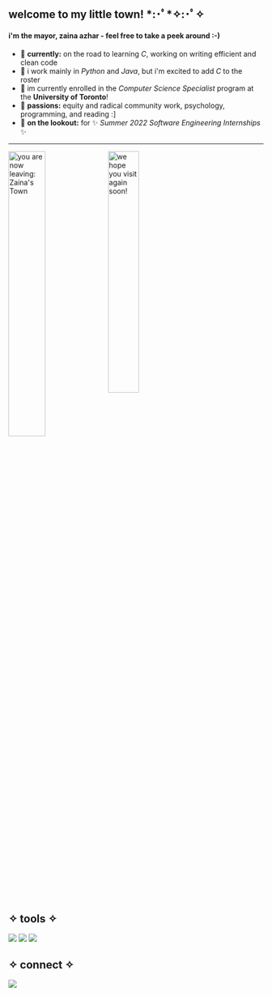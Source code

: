 ## welcome to my little town! \*:･ﾟ\*✧:･ﾟ✧
#### i'm the mayor, zaina azhar - feel free to take a peek around :-)
- 🍄 **currently:** on the road to learning *C*, working on writing efficient and clean code
- 🌲  i work mainly in *Python* and *Java*, but i'm excited to add *C* to the roster
- 🌉 im currently enrolled in the *Computer Science Specialist* program at the **University of Toronto**!
- 🍃 **passions:** equity and radical community work, psychology, programming, and reading :]
- 🌆 **on the lookout:** for ✨ *Summer 2022 Software Engineering Internships* ✨

---
<img src="https://i.pinimg.com/originals/da/db/27/dadb278cc90e9e42ba8d88ff749a3680.gif" alt="you are now leaving: Zaina's Town" style="float: left; width: 38%; margin-right: 1%; margin-bottom: 0.5em;"><img src="https://i.pinimg.com/originals/59/28/bb/5928bbcd91613230e1b1b4d629d9f38e.gif" alt="we hope you visit again soon!" style="float: left; width: 35%; margin-right: 1%; margin-bottom: 0.5em;">

<p style="clear: both;">

## ✧ tools ✧
![](https://img.shields.io/badge/​-Python-<COLOR>?style=flat&logo=python&logoColor=white) ![](https://img.shields.io/badge/​-Java-<COLOR>?style=flat&logo=java&logoColor=white)  ![](https://img.shields.io/badge/​-Github-fa0?style=flat&logo=github&logoColor=white)

## ✧ connect ✧
[![](https://img.shields.io/badge/LinkedIn-0a66c2?style=flat&logo=linkedin&logoColor=white)](https://www.linkedin.com/in/zaina-a-257671174)



